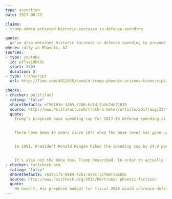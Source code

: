```yaml
---
type: assertion
date: 2017-08-23

claims:
- trump-admin-achieved-historic-increase-in-defense-spending

quote:
  We've also obtained historic increase in defense spending to prevent and deter conflict.
where: rally in Phoenix, AZ
sources:
- type: youtube
  id: pfTvvLObtSc
  start: 3403
  duration: 8
- type: transcript
  url: http://Time.com/4912055/donald-trump-phoenix-arizona-transcript/

checks:
- checker: politifact
  rating: "false"
  sharethefacts: ef561b3e-3465-42d6-be1d-2a4e2de71019
  source: http://www.PolitiFact.com/truth-o-meter/article/2017/aug/22/fact-checking-president-donald-trumps-campaign-ral/
  quote:
    Trump’s proposed base spending cap for 2017-18 defense spending is $603 billion, a 9.4 percent increase.


    There have been 10 years since 1977 when the base level has gone up by more than that, and in some years, the increase more than doubled Trump’s.


    In 1981, President Ronald Reagan hiked the spending cap by 24.9 percent and by 20.4 percent the following year. More recently, President George W. Bush bumped spending by 10 percent in 2009.


    It’s also not the done deal Trump described. In order to actually increase defense spending, Congress will have to appropriate the funding and raise the budget cap.
- checker: factcheck-org
  rating: "false"
  sharethefacts: 769351f1-8984-42b1-a34c-ccf0efc05685
  source: http://www.FactCheck.org/2017/08/trumps-phoenix-fiction/
  quote:
    He hasn’t. His proposed budget for fiscal 2018 would increase defense spending by 5 percent — far less than the double-digit increases under Presidents George W. Bush, Ronald Reagan and Jimmy Carter.
---
```

